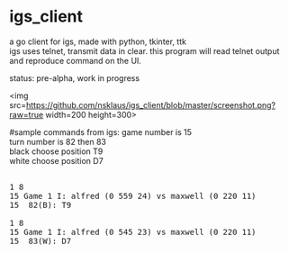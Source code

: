 # igs_client
a go client for igs, made with python, tkinter, ttk  
igs uses telnet, transmit data in clear.
this program will read telnet output and reproduce command on the UI.

status: pre-alpha, work in progress  

<img src=https://github.com/nsklaus/igs_client/blob/master/screenshot.png?raw=true width=200 height=300>   
   
#sample commands from igs:
game number is 15  
turn number is 82 then 83  
black choose position T9  
white choose position D7  
<pre>  
1 8  
15 Game 1 I: alfred (0 559 24) vs maxwell (0 220 11)  
15  82(B): T9  
  
1 8  
15 Game 1 I: alfred (0 545 23) vs maxwell (0 220 11)  
15  83(W): D7  
</pre>

